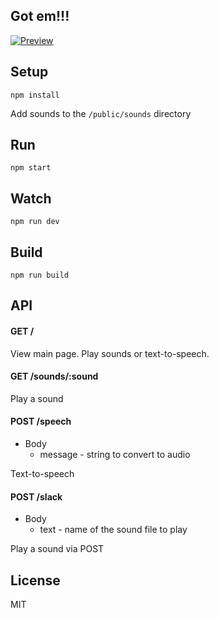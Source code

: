 Got em!!!
---

[![Preview](https://cloud.githubusercontent.com/assets/1265379/22193623/3c88effc-e102-11e6-9276-45f2fe2b0cbc.gif)](http://got-em.mybluemix.net/)

Setup
---

```
npm install
```

Add sounds to the `/public/sounds` directory

Run
---

```
npm start
```

Watch
---

```
npm run dev
```

Build
---

```
npm run build
```

API
---

#### GET /

View main page. Play sounds or text-to-speech.

#### GET /sounds/:sound

Play a sound

#### POST /speech

* Body
  * message - string to convert to audio

Text-to-speech

#### POST /slack

* Body
  * text - name of the sound file to play

Play a sound via POST

License
---

MIT
